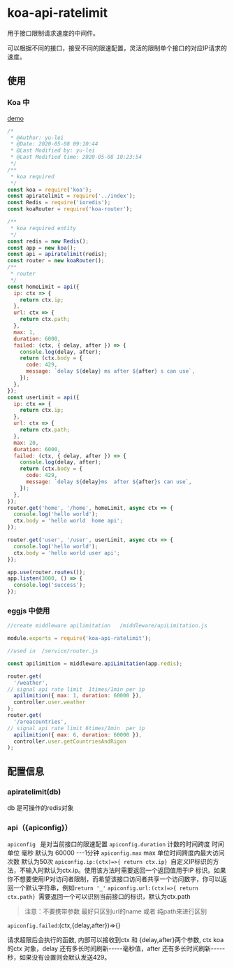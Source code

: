 # koa-api-ratelimit

用于接口限制请求速度的中间件。

可以根据不同的接口，接受不同的限速配置，灵活的限制单个接口的对应IP请求的速度。

## 使用

### Koa 中

   [demo](https://github.com/rainyulei/koa-api-ratelimit/blob/master/demo/index.js)

```javascript
/*
 * @Author: yu-lei
 * @Date: 2020-05-08 09:10:44
 * @Last Modified by: yu-lei
 * @Last Modified time: 2020-05-08 10:23:54
 */
/**
 * koa required
 */
const koa = require('koa');
const apiratelimit = require('../index');
const Redis = require('ioredis');
const koaRouter = require('koa-router');

/**
 * koa required entity
 */
const redis = new Redis();
const app = new koa();
const api = apiratelimit(redis);
const router = new koaRouter();
/**
 * router
 */
const homeLimit = api({
  ip: ctx => {
    return ctx.ip;
  },
  url: ctx => {
    return ctx.path;
  },
  max: 1,
  duration: 6000,
  failed: (ctx, { delay, after }) => {
    console.log(delay, after);
    return (ctx.body = {
      code: 429,
      message: `delay ${delay} ms after ${after} s can use`,
    });
  },
});
const userLimit = api({
  ip: ctx => {
    return ctx.ip;
  },
  url: ctx => {
    return ctx.path;
  },
  max: 20,
  duration: 6000,
  failed: (ctx, { delay, after }) => {
    console.log(delay, after);
    return (ctx.body = {
      code: 429,
      message: `delay ${delay}ms  after ${after}s can use`,
    });
  },
});
router.get('home', '/home', homeLimit, async ctx => {
  console.log('hello world');
  ctx.body = 'hello world  home api';
});

router.get('user', '/user', userLimit, async ctx => {
  console.log('hello world');
  ctx.body = 'hello world user api';
});

app.use(router.routes());
app.listen(3000, () => {
  console.log('success');
});

```

### eggjs 中使用

```javascript
//create middleware apilimitation   /middleware/apiLimitation.js

module.exports = require('koa-api-ratelimit');

//used in  /service/router.js

const apilimition = middleware.apiLimitation(app.redis);

router.get(
  '/weather',
// signal api rate limit  1times/1min per ip
  apilimition({ max: 1, duration: 60000 }),
  controller.user.weather
);
router.get(
  '/areacountries',
// signal api rate limit 6times/1min  per ip
  apilimition({ max: 6, duration: 60000 }),
  controller.user.getCountriesAndRigon
);
```




## 配置信息

### apiratelimit(db) 
db 是可操作的redis对象

### api（{apiconfig}）

`apiconfig ` 是对当前接口的限速配置
`apiconfig.duration` 计数的时间跨度 时间单位  毫秒 默认为 60000   ---1分钟
`apiconfig.max` max 单位时间跨度内最大访问次数  默认为50次
`apiconfig.ip:(ctx)=>{ return ctx.ip} `自定义IP标识的方法，不输入时默认为ctx.ip。使用该方法时需要返回一个返回值用于IP 标识。如果你不想要使用IP对访问者限制，而希望该接口访问者共享一个访问数字，你可以返回一个默认字符串，例如`return '_'`
`apiconfig.url:(ctx)=>{ return ctx.path} `需要返回一个可以识别当前接口的标识，默认为ctx.path

> 注意：不要携带参数 最好只区别url的name 或者 纯path来进行区别

`apiconfig.failed`:(ctx,{delay,after})=>{} 

请求超限后会执行的函数, 内部可以接收到ctx 和 {delay,after}两个参数, ctx koa的ctx 对象，delay 还有多长时间刷新-----毫秒值，after 还有多长时间刷新-----秒，如果没有设置则会默认发送429。